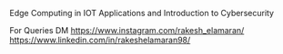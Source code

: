 Edge Computing in IOT Applications and Introduction to Cybersecurity

For Queries DM 
https://www.instagram.com/rakesh_elamaran/
https://www.linkedin.com/in/rakeshelamaran98/
